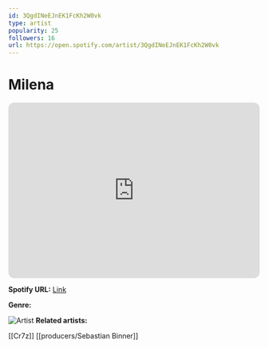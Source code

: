 ```yaml
---
id: 3QgdINeEJnEK1FcKh2W0vk
type: artist
popularity: 25
followers: 16
url: https://open.spotify.com/artist/3QgdINeEJnEK1FcKh2W0vk
---
```

# Milena

<iframe style="border-radius:12px" src="https://open.spotify.com/embed/artist/3QgdINeEJnEK1FcKh2W0vk" width="100%" height="352" frameBorder="0" allowfullscreen="" allow="autoplay; clipboard-write; encrypted-media; fullscreen; picture-in-picture" loading="lazy"></iframe>

**Spotify URL:** [Link](https://open.spotify.com/artist/3QgdINeEJnEK1FcKh2W0vk)

**Genre:** 

![Artist](https://i.scdn.co/image/ab6761610000e5eb244d2a4a23339b3ab5a125f6)
**Related artists:**

[[Cr7z]]
[[producers/Sebastian Binner]]
